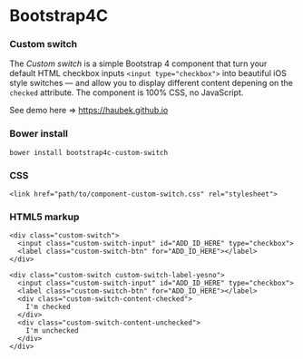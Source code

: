 # Bootstrap4C

### Custom switch

The *Custom switch* is a simple Bootstrap 4 component that turn your default HTML checkbox inputs `<input type="checkbox">` into beautiful iOS style switches — and allow you to display different content depening on the `checked` attribute. The component is 100% CSS, no JavaScript.

See demo here => https://haubek.github.io

### Bower install

```
bower install bootstrap4c-custom-switch
```

### CSS

```
<link href="path/to/component-custom-switch.css" rel="stylesheet">
```

### HTML5 markup

```
<div class="custom-switch">
  <input class="custom-switch-input" id="ADD_ID_HERE" type="checkbox">
  <label class="custom-switch-btn" for="ADD_ID_HERE"></label>
</div>
```

```
<div class="custom-switch custom-switch-label-yesno">
  <input class="custom-switch-input" id="ADD_ID_HERE" type="checkbox">
  <label class="custom-switch-btn" for="ADD_ID_HERE"></label>
  <div class="custom-switch-content-checked">
    I'm checked
  </div>
  <div class="custom-switch-content-unchecked">
    I'm unchecked
  </div>
</div>
```

